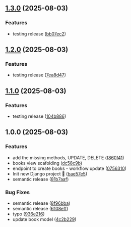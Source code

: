 ## [1.3.0](https://github.com/javieroc/devops-diploma-2025/compare/v1.2.0...v1.3.0) (2025-08-03)

### Features

* testing release ([bb07ec2](https://github.com/javieroc/devops-diploma-2025/commit/bb07ec2d5f241076da6b47f3659c458ec63f7e97))

## [1.2.0](https://github.com/javieroc/devops-diploma-2025/compare/v1.1.0...v1.2.0) (2025-08-03)

### Features

* testing release ([7ea8d47](https://github.com/javieroc/devops-diploma-2025/commit/7ea8d477b29311507e012a3a8cc5331bb3cda167))

## [1.1.0](https://github.com/javieroc/devops-diploma-2025/compare/v1.0.0...v1.1.0) (2025-08-03)

### Features

* testing release ([104b886](https://github.com/javieroc/devops-diploma-2025/commit/104b8861193c9800127a3ba83185033b920d3c94))

## 1.0.0 (2025-08-03)

### Features

* add the missing methods, UPDATE, DELETE ([f860f41](https://github.com/javieroc/devops-diploma-2025/commit/f860f4104a83cc20e05a1114a2dc3c2a26aa984b))
* books view scafolding ([dc58c9b](https://github.com/javieroc/devops-diploma-2025/commit/dc58c9bb8f2995b7d9704cfe118942af559a1bee))
* endpoint to create books - workflow update ([0756310](https://github.com/javieroc/devops-diploma-2025/commit/075631011a240ec311dfeb6b4142591305314f30))
* Init new Django project :rocket: ([bae57e5](https://github.com/javieroc/devops-diploma-2025/commit/bae57e5b9e1b1b15abfff259a51e325393d55d27))
* semantic release ([81b7aaf](https://github.com/javieroc/devops-diploma-2025/commit/81b7aafe5d330b666b6d0fb525b67468511125c8))

### Bug Fixes

* semantic release ([8f96bba](https://github.com/javieroc/devops-diploma-2025/commit/8f96bba46ca80fefb80240f8c6572f94729b5ae0))
* semantic release ([6108eff](https://github.com/javieroc/devops-diploma-2025/commit/6108eff80943e30c4f4f00d8abf475a8734b31ee))
* typo ([936e216](https://github.com/javieroc/devops-diploma-2025/commit/936e21618fa8fb53d7759a67ac68ddcab4459b3a))
* update book model ([4c2b229](https://github.com/javieroc/devops-diploma-2025/commit/4c2b2294ab461603b8ae96ecb4a89f5119327057))
